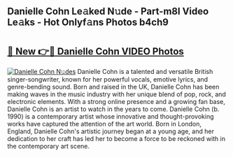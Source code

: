 ## Danielle Cohn Le𝚊ked N𝚞de - Part-m8l Video Le𝚊ks - Hot Onlyf𝚊ns Photos b4ch9

# <h2><a href="http://ab67576.deff.icu/?id=Danielle+Cohn">🔗 New 👉🔴 Danielle Cohn VIDEO Photos</a></h2>

[![Danielle Cohn N𝚞des](https://i.imgur.com/rIISA9y.gif)](http://ab67576.deff.icu/?id=Danielle+Cohn)
Danielle Cohn is a talented and versatile British singer-songwriter, known for her powerful vocals, emotive lyrics, and genre-bending sound. Born and raised in the UK, Danielle Cohn has been making waves in the music industry with her unique blend of pop, rock, and electronic elements. With a strong online presence and a growing fan base, Danielle Cohn is an artist to watch in the years to come. Danielle Cohn (b. 1990) is a contemporary artist whose innovative and thought-provoking works have captured the attention of the art world. Born in London, England, Danielle Cohn's artistic journey began at a young age, and her dedication to her craft has led her to become a force to be reckoned with in the contemporary art scene.
